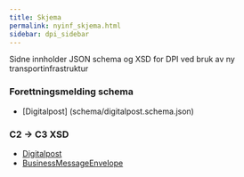 ```yaml
---
title: Skjema  
permalink: nyinf_skjema.html
sidebar: dpi_sidebar
---
```


Sidne innholder JSON schema og XSD for DPI ved bruk av ny transportinfrastruktur

### Forettningsmelding schema
- [Digitalpost] (schema/digitalpost.schema.json)

### C2 -> C3 XSD
 - [Digitalpost](xsd/digitalpost.xsd)
 - [BusinessMessageEnvelope](resources/begrep/sikkerDigitalPost/nyinf/xsd/businessMessageEnvelope.xsd)